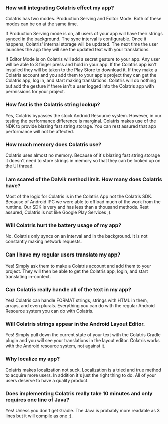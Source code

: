 ### How will integrating Colatris effect my app?

Colatris has two modes.  Production Serving and Editor Mode.  Both of these modes can be on at the same time.  

If Production Serving mode is on, all users of your app will have their strings synced in the background. The sync interval is configurable.  Once it happens, Colatris' internal storage will be updated.  The next time the user launches the app they will see the updated text with your translations.  

If Editor Mode is on Colatris will add a secret gesture to your app.  Any user will be able to 3 finger press and hold in your app.  If the Colatris app isn't installed they will be taken to the Play Store to download it.  If they make a Colatris account and you add them to your app's project they can get the Colatris app, log in, and start making translations.  Colatris will do nothing but add the gesture if there isn't a user logged into the Colatris app with permissions for your project.  

###  How fast is the Colatris string lookup?  

Yes, Colatris bypasses the stock Android Resource system. However, in our testing the performance difference is marginal.  Colatris makes use of the NDK to provide blazing fast string storage.  You can rest assured that app performance will not be affected.  

###  How much memory does Colatris use?

Colatris uses almost no memory.  Because of it's blazing fast string storage it doesn't need to store strings in memory so that they can be looked up on the UI thread.

### I am scared of the Dalvik method limit. How many does Colatris have?

Most of the logic for Colatris is in the Colatris App not the Colatris SDK.  Because of Android IPC we were able to offload much of the work from the runtime.  Our SDK is very and has less than a thousand methods.  Rest assured, Colatris is not like Google Play Services ;).

###  Will Colatris hurt the battery usage of my app?

No.  Colatris only syncs on an interval and in the background.  It is not constantly making network requests.

###  Can I have my regular users translate my app?

Yes!  Simply ask them to make a Colatris account and add them to your project.  They will then be able to get the Colatris app, login, and start translating in-context.


### Can Colatris really handle all of the text in my app?

Yes! Colatris can handle FORMAT strings, strings with HTML in them, arrays, and even plurals.  Everything you can do with the regular Android Resource system you can do with Colatris.

### Will Colatris strings appear in the Android Layout Editor.

Yes!  Simply pull down the current state of your text with the Colatris Gradle plugin and you will see your translations in the layout editor.  Colatris works with the Android resource system, not against it.  

### Why localize my app?

Colatris makes localization not suck.  Localization is a tried and true method to acquire more users.  In addition it's just the right thing to do.  All of your users deserve to have a quality product. 

### Does implementing Colatris really take 10 minutes and only requires one line of Java?

Yes!  Unless you don't get Gradle.  The Java is probably more readable as 3 lines but it will compile as one ;).
